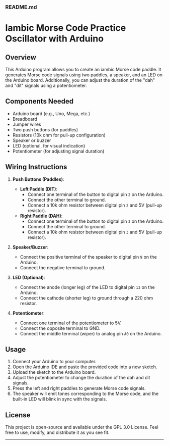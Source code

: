 ### README.md

# Iambic Morse Code Practice Oscillator with Arduino

## Overview
This Arduino program allows you to create an iambic Morse code paddle. It generates Morse code signals using two paddles, a speaker, and an LED on the Arduino board. Additionally, you can adjust the duration of the "dah" and "dit" signals using a potentiometer.

## Components Needed
- Arduino board (e.g., Uno, Mega, etc.)
- Breadboard
- Jumper wires
- Two push buttons (for paddles)
- Resistors (10k ohm for pull-up configuration)
- Speaker or buzzer
- LED (optional, for visual indication)
- Potentiometer (for adjusting signal duration)

## Wiring Instructions
1. **Push Buttons (Paddles)**:
    - **Left Paddle (DIT)**:
        - Connect one terminal of the button to digital pin `2` on the Arduino.
        - Connect the other terminal to ground.
        - Connect a 10k ohm resistor between digital pin `2` and 5V (pull-up resistor).
    - **Right Paddle (DAH)**:
        - Connect one terminal of the button to digital pin `3` on the Arduino.
        - Connect the other terminal to ground.
        - Connect a 10k ohm resistor between digital pin `3` and 5V (pull-up resistor).

2. **Speaker/Buzzer**:
    - Connect the positive terminal of the speaker to digital pin `9` on the Arduino.
    - Connect the negative terminal to ground.

3. **LED (Optional)**:
    - Connect the anode (longer leg) of the LED to digital pin `13` on the Arduino.
    - Connect the cathode (shorter leg) to ground through a 220 ohm resistor.

4. **Potentiometer**:
    - Connect one terminal of the potentiometer to 5V.
    - Connect the opposite terminal to GND.
    - Connect the middle terminal (wiper) to analog pin `A0` on the Arduino.

## Usage
1. Connect your Arduino to your computer.
2. Open the Arduino IDE and paste the provided code into a new sketch.
3. Upload the sketch to the Arduino board.
4. Adjust the potentiometer to change the duration of the dah and dit signals.
5. Press the left and right paddles to generate Morse code signals.
6. The speaker will emit tones corresponding to the Morse code, and the built-in LED will blink in sync with the signals.

## License
This project is open-source and available under the GPL 3.0 License. Feel free to use, modify, and distribute it as you see fit.

---